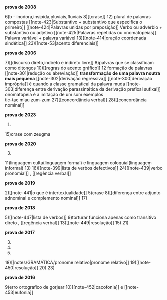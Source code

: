 **prova de 2008**

6)b - inodora,insípida,pluviais,fluviais
8)[[crase]]
12)
	plural de palavras compostas
		[[note-423|Substantivo + substantivo que especifica o primeiro]]
		[[note-424|Palavras unidas por preposição]]
		Verbo ou advérbio + substantivo ou adjetivo
		[[note-425|Palavras repetidas ou onomatopeias]]
		Palavra variável + palavra variável
13)[[note-414|oração coordenada sindética]]
23)[[note-53|acento diferenciais]]

**prova de 2006**

7)[[discurso direto,indireto e indireto livre]]
8)palvras que se classificam como ditongos
10)[[regras do acento gráfico]]
12
	formação de palavras
		[[note-301|redução ou abreviação]]
			 **transformação de uma palavra noutra mais pequena**
		[[note-302|derivação regressiva]] 
		[[note-300|derivação imprópria]] 
			é quando a classe gramatical da palavra muda
		[[note-303|diferença entre derivação parassintética da derivação prefixal sufixal]]
		onomatopeia
			é a imitação de um som
			exemplos	
				tic-tac
				miau
				zum-zum
27)[[concordância verbal]]
28)[[concordância nominal]]

**prova de 2023**

1)
15)crase com zeugma

**prova de 2020**

3)
11)linguagem culta(linguagem formal) e linguagem coloquial(linguagem informal)
13)
16)[[note-399|lista de verbos defectivos]]
24)[[note-439|verbo pronomial]] , [[regência verbal]] 

**prova de 2019**

2)[[note-441|o que é intertextualidade]]
5)crase
8)[[diferença entre adjunto adnominal e complemento nominal]]
17)

**prova de 2018**

5)[[note-447|lista de verbos]]
9)torturar funciona apenas como transitivo direto , [[regência verbal]]
13)[[note-449|resolução]]
15)
21)

**prova de 2017**

3)
4)
9)
18)[[notes/GRAMÁTICA/pronome relativo|pronome relativo]]
19)[[note-450|resolução]]
20)
23)

**prova de 2016**

9)erro ortografico de gorjear
10)[[note-452|cacofonia]] e [[note-453|eufonia]]
